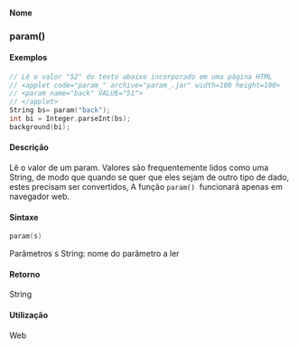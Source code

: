 
#### Nome
### param()

#### Exemplos

```pde
// Lê o valor "52" do texto abaixo incorporado em uma página HTML 
// <applet code="param_" archive="param_.jar" width=100 height=100> 
// <param name="back" VALUE="51">  
// </applet> 
String bs= param("back"); 
int bi = Integer.parseInt(bs); 
background(bi); 

```



#### Descrição
Lê o valor de um param. Valores são
frequentemente lidos como uma String, de modo que quando se quer que
eles sejam de outro tipo de dado, estes precisam ser convertidos, A
função `param()`  funcionará apenas em navegador web.

#### Sintaxe
```pde
param(s)

```
Parâmetros
s
String: nome do parâmetro a ler



#### Retorno

	
String

#### Utilização

	
Web
